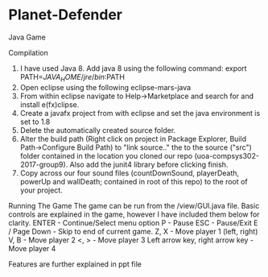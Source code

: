 # Planet-Defender
Java Game

Compilation
1) I have used Java 8. Add java 8 using the following command: export PATH=$JAVA_HOME/jre/bin:$PATH
2) Open eclipse using the following eclipse-mars-java
3) From within eclipse navigate to Help->Marketplace and search for and install e(fx)clipse.
4) Create a javafx project from with eclipse and set the java environment is set to 1.8
5) Delete the automatically created source folder.
6) Alter the build path (Right click on project in Package Explorer, Build Path->Configure Build Path) to "link source.." the to the source ("src") folder contained in the location you cloned our repo (uoa-compsys302-2017-group9). Also add the junit4 library before clicking finish.
7) Copy across our four sound files (countDownSound, playerDeath, powerUp and wallDeath; contained in root of this repo) to the root of your project.


Running The Game
The game can be run from the /view/GUI.java file.
Basic controls are explained in the game, however I have included them below for clarity.
ENTER - Continue/Select menu option
P - Pause
ESC - Pause/Exit
E / Page Down - Skip to end of current game.
Z, X - Move player 1 (left, right)
V, B - Move player 2
<, > - Move player 3
Left arrow key, right arrow key - Move player 4

Features are further explained in ppt file 
